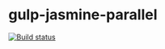 # gulp-jasmine-parallel

[![Build status](https://api.travis-ci.org/YurgenUA/gulp-jasmine-parallel.svg?branch=master)](https://api.travis-ci.org/YurgenUA/gulp-jasmine-parallel)
